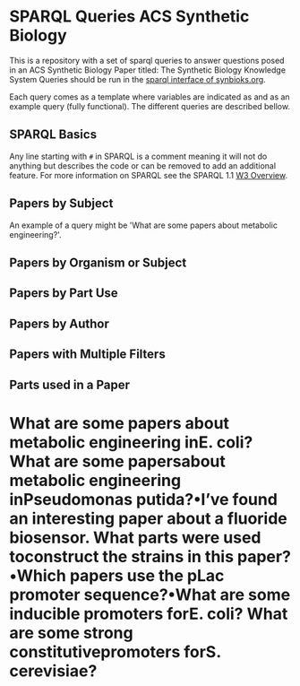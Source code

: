 # SPARQL Queries ACS Synthetic Biology
  This is a repository with a set of sparql queries to answer questions posed in an ACS Synthetic Biology Paper titled: The Synthetic Biology Knowledge System
  Queries should be run in the [sparql interface of synbioks.org](https://synbioks.org/sparql).

  Each query comes as a template where variables are indicated as <variable> and as an example query (fully functional). The different queries are described bellow.
  
## SPARQL Basics
  Any line starting with ```#``` in SPARQL is a comment meaning it will not do anything but describes the code or can be removed to add an additional feature.
  For more information on SPARQL see the SPARQL 1.1 [W3 Overview](https://www.w3.org/TR/2013/REC-sparql11-overview-20130321/). 

## Papers by Subject
  An example of a query might be 'What are some papers about metabolic engineering?'.
  
## Papers by Organism or Subject
  
## Papers by Part Use
  
## Papers by Author
  
## Papers with Multiple Filters
  
## Parts used in a Paper
  
<!--- ## Parts by Organism --->
  


  # What are some papers about metabolic engineering inE. coli?  What are some papersabout metabolic engineering inPseudomonas putida?•I’ve found an interesting paper about a fluoride biosensor.  What parts were used toconstruct the strains in this paper?•Which papers use the pLac promoter sequence?•What are some inducible promoters forE. coli?  What are some strong constitutivepromoters forS. cerevisiae?
